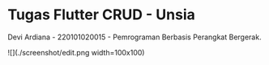 # Tugas Flutter CRUD - Unsia

Devi Ardiana - 220101020015 - Pemrograman Berbasis Perangkat Bergerak.

![](./screenshot/edit.png width=100x100)

